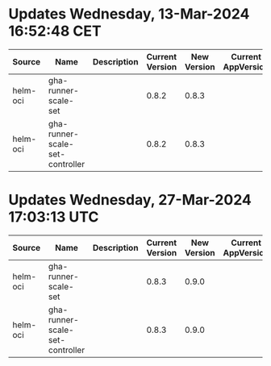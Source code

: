 # Updates Wednesday, 13-Mar-2024 16:52:48 CET
| Source   | Name                            | Description | Current Version | New Version | Current AppVersion | New AppVersion | Reference                                              |
| -------- | ------------------------------- | ----------- | --------------- | ----------- | ------------------ | -------------- | ------------------------------------------------------ |
| helm-oci | gha-runner-scale-set            |             | 0.8.2           | 0.8.3       |                    | 0.8.3          | oci://ghcr.io/actions/actions-runner-controller-charts |
| helm-oci | gha-runner-scale-set-controller |             | 0.8.2           | 0.8.3       |                    | 0.8.3          | oci://ghcr.io/actions/actions-runner-controller-charts |

# Updates Wednesday, 27-Mar-2024 17:03:13 UTC
| Source   | Name                            | Description | Current Version | New Version | Current AppVersion | New AppVersion | Reference                                              |
| -------- | ------------------------------- | ----------- | --------------- | ----------- | ------------------ | -------------- | ------------------------------------------------------ |
| helm-oci | gha-runner-scale-set            |             | 0.8.3           | 0.9.0       |                    | 0.9.0          | oci://ghcr.io/actions/actions-runner-controller-charts |
| helm-oci | gha-runner-scale-set-controller |             | 0.8.3           | 0.9.0       |                    | 0.9.0          | oci://ghcr.io/actions/actions-runner-controller-charts |

